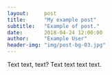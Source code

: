 ```yaml
---
layout:     post
title:      "My example post"
subtitle:   "Example of post."
date:       2018-04-24 12:00:00
author:     "Example User"
header-img: "img/post-bg-03.jpg"
---
```


<p>Text text, text? Text text text text.</p>
